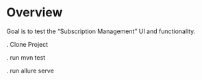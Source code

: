 # Overview
Goal is to test the “Subscription Management” UI and functionality.

. Clone Project

. run mvn test

. run allure serve
